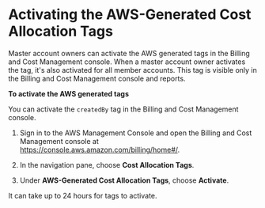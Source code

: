 # Activating the AWS\-Generated Cost Allocation Tags<a name="activate-built-in-tags"></a>

Master account owners can activate the AWS generated tags in the Billing and Cost Management console\. When a master account owner activates the tag, it's also activated for all member accounts\. This tag is visible only in the Billing and Cost Management console and reports\.<a name="activate-built-in-tag"></a>

**To activate the AWS generated tags**

You can activate the `createdBy` tag in the Billing and Cost Management console\.

1. Sign in to the AWS Management Console and open the Billing and Cost Management console at [https://console\.aws\.amazon\.com/billing/home\#/](https://console.aws.amazon.com/billing/home)\.

1. In the navigation pane, choose **Cost Allocation Tags**\.

1. Under **AWS\-Generated Cost Allocation Tags**, choose **Activate**\.

It can take up to 24 hours for tags to activate\.